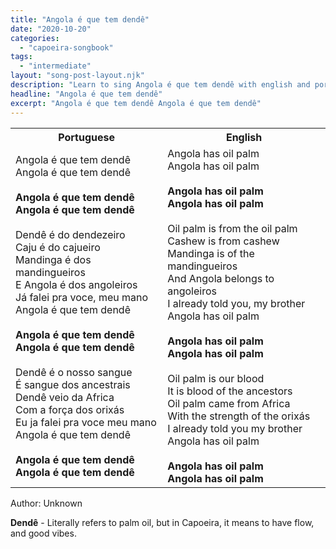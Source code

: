 ```yaml
---
title: "Angola é que tem dendê"
date: "2020-10-20"
categories:
  - "capoeira-songbook"
tags:
  - "intermediate"
layout: "song-post-layout.njk"
description: "Learn to sing Angola é que tem dendê with english and portuguese translations along with a video to help you learn."
headline: "Angola é que tem dendê"
excerpt: "Angola é que tem dendê Angola é que tem dendê"
---
```


<table class="capoeira-table">
    <tr class="header-row">
        <th>Portuguese</th>
        <th>English</th>
    </tr>
    <tr>
        <td>
            Angola é que tem dendê<br>
            Angola é que tem dendê<br><br>
            <strong>Angola é que tem dendê</strong><br>
            <strong>Angola é que tem dendê</strong><br><br>
            Dendê é do dendezeiro<br>
            Caju é do cajueiro<br>
            Mandinga é dos mandingueiros<br>
            E Angola é dos angoleiros<br>
            Já falei pra voce, meu mano<br>
            Angola é que tem dendê<br><br>
            <strong>Angola é que tem dendê</strong><br>
            <strong>Angola é que tem dendê</strong><br><br>
            Dendê é o nosso sangue<br>
            É sangue dos ancestrais<br>
            Dendê veio da Africa<br>
            Com a força dos orixás<br>
            Eu ja falei pra voce meu mano<br>
            Angola é que tem dendê<br><br>
            <strong>Angola é que tem dendê</strong><br>
            <strong>Angola é que tem dendê</strong>
        </td>
        <td>
            Angola has oil palm<br>
            Angola has oil palm<br><br>
            <strong>Angola has oil palm</strong><br>
            <strong>Angola has oil palm</strong><br><br>
            Oil palm is from the oil palm<br>
            Cashew is from cashew<br>
            Mandinga is of the mandingueiros<br>
            And Angola belongs to angoleiros<br>
            I already told you, my brother<br>
            Angola has oil palm<br><br>
            <strong>Angola has oil palm</strong><br>
            <strong>Angola has oil palm</strong><br><br>
            Oil palm is our blood<br>
            It is blood of the ancestors<br>
            Oil palm came from Africa<br>
            With the strength of the orixás<br>
            I already told you my brother<br>
            Angola has oil palm<br><br>
            <strong>Angola has oil palm</strong><br>
            <strong>Angola has oil palm</strong>
        </td>
    </tr>
</table>

<figcaption>

Author: Unknown

</figcaption>

<strong>Dendê</strong> - Literally refers to palm oil, but in Capoeira, it means to have flow, and good vibes.